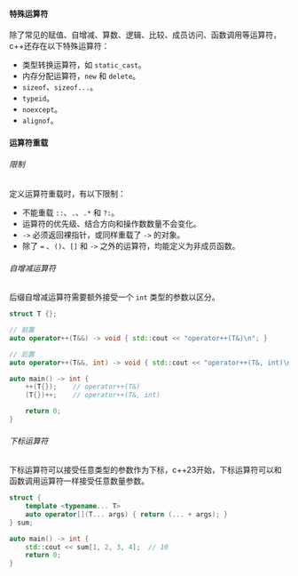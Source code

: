 #### 特殊运算符
除了常见的赋值、自增减、算数、逻辑、比较、成员访问、函数调用等运算符，c++还存在以下特殊运算符：
* 类型转换运算符，如 `static_cast`。
* 内存分配运算符，`new` 和 `delete`。
* `sizeof`、`sizeof...`。
* `typeid`。
* `noexcept`。
* `alignof`。

#### 运算符重载
###### 限制
定义运算符重载时，有以下限制：
* 不能重载 `::`、`.`、`.*` 和 `?:`。
* 运算符的优先级、结合方向和操作数数量不会变化。
* `->` 必须返回裸指针，或同样重载了 `->` 的对象。
* 除了 `=` 、`()`、`[]` 和 `->` 之外的运算符，均能定义为非成员函数。

###### 自增减运算符
后缀自增减运算符需要额外接受一个 `int` 类型的参数以区分。
```cpp
struct T {};

// 前置
auto operator++(T&&) -> void { std::cout << "operator++(T&)\n"; }

// 后置
auto operator++(T&&, int) -> void { std::cout << "operator++(T&, int)\n"; }

auto main() -> int {
    ++(T{});    // operator++(T&)
    (T{})++;    // operator++(T&, int)

    return 0;
}
```

###### 下标运算符
下标运算符可以接受任意类型的参数作为下标，c++23开始，下标运算符可以和函数调用运算符一样接受任意数量参数。
```cpp
struct {
    template <typename... T>
    auto operator[](T... args) { return (... + args); }
} sum;

auto main() -> int {
    std::cout << sum[1, 2, 3, 4];  // 10
    return 0;
}
```